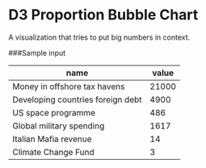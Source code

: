 # D3 Proportion Bubble Chart

A visualization that tries to put big numbers in context.

###Sample input

|name|value|
|----|-----|
|Money in offshore tax havens|21000|
|Developing countries foreign debt|4900|
|US space programme|486|
|Global military spending|1617|
|Italian Mafia revenue|14|
|Climate Change Fund|3|
